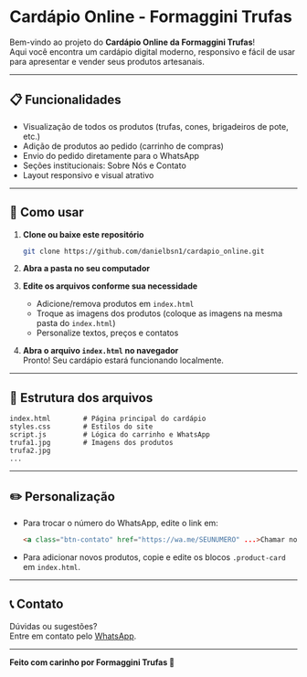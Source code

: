 # Cardápio Online - Formaggini Trufas

Bem-vindo ao projeto do **Cardápio Online da Formaggini Trufas**!  
Aqui você encontra um cardápio digital moderno, responsivo e fácil de usar para apresentar e vender seus produtos artesanais.

---

## 📋 Funcionalidades

- Visualização de todos os produtos (trufas, cones, brigadeiros de pote, etc.)
- Adição de produtos ao pedido (carrinho de compras)
- Envio do pedido diretamente para o WhatsApp
- Seções institucionais: Sobre Nós e Contato
- Layout responsivo e visual atrativo

---

## 🚀 Como usar

1. **Clone ou baixe este repositório**
   ```sh
   git clone https://github.com/danielbsn1/cardapio_online.git
   ```
2. **Abra a pasta no seu computador**
3. **Edite os arquivos conforme sua necessidade**
   - Adicione/remova produtos em `index.html`
   - Troque as imagens dos produtos (coloque as imagens na mesma pasta do `index.html`)
   - Personalize textos, preços e contatos

4. **Abra o arquivo `index.html` no navegador**  
   Pronto! Seu cardápio estará funcionando localmente.

---


## 📁 Estrutura dos arquivos

```
index.html        # Página principal do cardápio
styles.css        # Estilos do site
script.js         # Lógica do carrinho e WhatsApp
trufa1.jpg        # Imagens dos produtos
trufa2.jpg
...
```

---

## ✏️ Personalização

- Para trocar o número do WhatsApp, edite o link em:
  ```html
  <a class="btn-contato" href="https://wa.me/SEUNUMERO" ...>Chamar no WhatsApp</a>
  ```
- Para adicionar novos produtos, copie e edite os blocos `.product-card` em `index.html`.

---

## 📞 Contato

Dúvidas ou sugestões?  
Entre em contato pelo [WhatsApp](https://wa.me/5533999373207).

---

**Feito com carinho por Formaggini Trufas 🍫**
